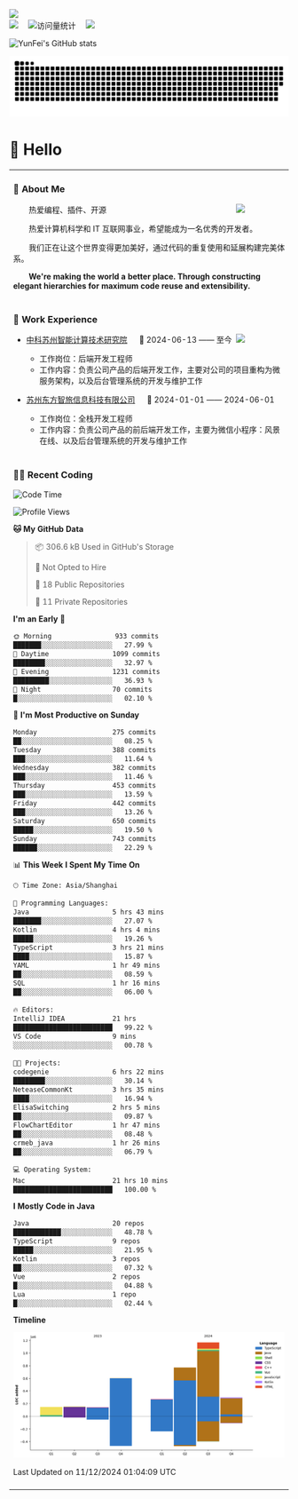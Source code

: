   <!-- dynamic typing effect 动态打字效果 -->
  <div>
    <a href="http://yunfei.plus">
      <img src="https://readme-typing-svg.demolab.com?font=Fira+Code&pause=1000&width=435&lines=console.log(%22Hello%2C%20World%22);祝您今天愉快!&center=true&size=27" />
    </a>
  </div>

  <div>
    <a href="http://yunfei.plus/"><img src="https://img.shields.io/badge/Website-博客-8c36db" /></a>&emsp;
    <!-- visitor -->
    <img src="https://komarev.com/ghpvc/?username=yunfeidog&label=Views&color=orange&style=flat" alt="访问量统计" />&emsp;
    <!-- wakatime -->    
    <a href="https://wakatime.com/@yunfeidog"><img src="https://wakatime.com/badge/user/42d0678c-368b-448b-9a77-5d21c5b55352.svg" /></a>
  </div>

![YunFei's GitHub stats](https://github-readme-stats.vercel.app/api?username=yunfeidog)

![snake](./dist/github-contribution-grid-snake.svg)

#  🙋 Hello

<table>


<tr><td>

### 🤺 About Me

<img align="right" width="88" src="https://cdn.jsdelivr.net/gh/yunfeidog/yunfeidog/assets/images/jobs.png" />

<p>&emsp;&emsp;热爱编程、插件、开源</p>
<p>&emsp;&emsp;热爱计算机科学和 IT 互联网事业，希望能成为一名优秀的开发者。</p>
<p>&emsp;&emsp;我们正在让这个世界变得更加美好，通过代码的重复使用和延展构建完美体系。</p>
<p>&emsp;&emsp;<strong>We're making the world a better place. Through constructing elegant hierarchies for maximum code reuse and extensibility.</strong></p>

</td></tr> 

<tr><td>

### 🏢 Work Experience

<img align="right" width="88" src="https://cdn.jsdelivr.net/gh/yunfeidog/yunfeidog/assets/images/yuanze.png" />

- [中科苏州智能计算技术研究院](http://iict.ac.cn/sy) &emsp; 📌 2024-06-13 —— 至今

  - 工作岗位：后端开发工程师
  - 工作内容：负责公司产品的后端开发工作，主要对公司的项目重构为微服务架构，以及后台管理系统的开发与维护工作

- [苏州东方智旅信息科技有限公司](http://www.leyoobao.com/) &emsp; 📌 2024-01-01 —— 2024-06-01

    - 工作岗位：全栈开发工程师
    - 工作内容：负责公司产品的前后端开发工作，主要为微信小程序：风景在线、以及后台管理系统的开发与维护工作


</td></tr>

<tr><td>

### 👩‍💻 Recent Coding
<!--START_SECTION:waka-->
![Code Time](http://img.shields.io/badge/Code%20Time-2%2C177%20hrs%2046%20mins-blue)

![Profile Views](http://img.shields.io/badge/Profile%20Views-44-blue)

**🐱 My GitHub Data** 

> 📦 306.6 kB Used in GitHub's Storage 
 > 
> 🚫 Not Opted to Hire
 > 
> 📜 18 Public Repositories 
 > 
> 🔑 11 Private Repositories 
 > 
**I'm an Early 🐤** 

```text
🌞 Morning                933 commits         ███████░░░░░░░░░░░░░░░░░░   27.99 % 
🌆 Daytime                1099 commits        ████████░░░░░░░░░░░░░░░░░   32.97 % 
🌃 Evening                1231 commits        █████████░░░░░░░░░░░░░░░░   36.93 % 
🌙 Night                  70 commits          █░░░░░░░░░░░░░░░░░░░░░░░░   02.10 % 
```
📅 **I'm Most Productive on Sunday** 

```text
Monday                   275 commits         ██░░░░░░░░░░░░░░░░░░░░░░░   08.25 % 
Tuesday                  388 commits         ███░░░░░░░░░░░░░░░░░░░░░░   11.64 % 
Wednesday                382 commits         ███░░░░░░░░░░░░░░░░░░░░░░   11.46 % 
Thursday                 453 commits         ███░░░░░░░░░░░░░░░░░░░░░░   13.59 % 
Friday                   442 commits         ███░░░░░░░░░░░░░░░░░░░░░░   13.26 % 
Saturday                 650 commits         █████░░░░░░░░░░░░░░░░░░░░   19.50 % 
Sunday                   743 commits         ██████░░░░░░░░░░░░░░░░░░░   22.29 % 
```


📊 **This Week I Spent My Time On** 

```text
🕑︎ Time Zone: Asia/Shanghai

💬 Programming Languages: 
Java                     5 hrs 43 mins       ███████░░░░░░░░░░░░░░░░░░   27.07 % 
Kotlin                   4 hrs 4 mins        █████░░░░░░░░░░░░░░░░░░░░   19.26 % 
TypeScript               3 hrs 21 mins       ████░░░░░░░░░░░░░░░░░░░░░   15.87 % 
YAML                     1 hr 49 mins        ██░░░░░░░░░░░░░░░░░░░░░░░   08.59 % 
SQL                      1 hr 16 mins        ██░░░░░░░░░░░░░░░░░░░░░░░   06.00 % 

🔥 Editors: 
IntelliJ IDEA            21 hrs              █████████████████████████   99.22 % 
VS Code                  9 mins              ░░░░░░░░░░░░░░░░░░░░░░░░░   00.78 % 

🐱‍💻 Projects: 
codegenie                6 hrs 22 mins       ████████░░░░░░░░░░░░░░░░░   30.14 % 
NeteaseCommonKt          3 hrs 35 mins       ████░░░░░░░░░░░░░░░░░░░░░   16.94 % 
ElisaSwitching           2 hrs 5 mins        ██░░░░░░░░░░░░░░░░░░░░░░░   09.87 % 
FlowChartEditor          1 hr 47 mins        ██░░░░░░░░░░░░░░░░░░░░░░░   08.48 % 
crmeb_java               1 hr 26 mins        ██░░░░░░░░░░░░░░░░░░░░░░░   06.79 % 

💻 Operating System: 
Mac                      21 hrs 10 mins      █████████████████████████   100.00 % 
```

**I Mostly Code in Java** 

```text
Java                     20 repos            ████████████░░░░░░░░░░░░░   48.78 % 
TypeScript               9 repos             █████░░░░░░░░░░░░░░░░░░░░   21.95 % 
Kotlin                   3 repos             ██░░░░░░░░░░░░░░░░░░░░░░░   07.32 % 
Vue                      2 repos             █░░░░░░░░░░░░░░░░░░░░░░░░   04.88 % 
Lua                      1 repo              █░░░░░░░░░░░░░░░░░░░░░░░░   02.44 % 
```



**Timeline**

![Lines of Code chart](https://raw.githubusercontent.com/yunfeidog/yunfeidog/main/assets/bar_graph.png)


 Last Updated on 11/12/2024 01:04:09 UTC
<!--END_SECTION:waka-->

</td></tr>




<tr><td>

